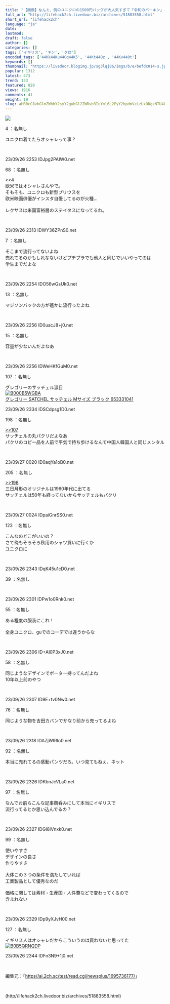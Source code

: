 ```yaml
---
title: "【画像】なんと、例のユニクロの1500円バッグが大人気すぎて「令和のバーキン」と呼ばれているらしい‥‥イギリス人も大絶賛らしい"
full_url: "http://lifehack2ch.livedoor.biz/archives/51883558.html"
short_url: "lifehack2ch"
language: "ja"
date: 
lastmod: 
draft: false
author: []
categories: []
tags: ['イギリス', 'キン', 'クロ']
encoded_tags: ['44Kk44Ku44Oq44K5', '44Kt44Oz', '44Kv44Ot']
keywords: []
thumbnail: "https://livedoor.blogimg.jp/sg3lqj86/imgs/b/e/befdc014-s.jpg"
popular: 1312
latest: 473
trend: 133
featured: 820
views: 1916
comments: 41
weight: 19
slug: aHR0cC8vbGlmZWhhY2syY2gubGl2ZWRvb3IuYml6L2FyY2hpdmVzLzUxODgzNTU4Lmh0bWw=
---
```


![](https://livedoor.blogimg.jp/sg3lqj86/imgs/b/e/befdc014-s.jpg)

<div><p class='t_name'>4 ：名無し</p> <p class='r2'>ユニクロ着てたらオシャレって事？ </p><br><p>23/09/26 2253 IDJpg2PAIW0.net</p> <p class='t_name_res'>68 ：名無し</p> <p class='r4'><a href='#res_4'>>>4</a> <br> 欧米ではオシャレさんやで。 <br> そもそも、ユニクロも新型プリウスを <br> 欧米映画俳優がインスタ自慢してるのが火種... <br> <br> レクサスは米国富裕層のステイタスになってるわ。 </p><br><p>23/09/26 2313 IDWY36ZPnS0.net</p> <p class='t_name'>7 ：名無し</p> <p class='r4'>そこまで流行ってないよね <br> 売れてるのかもしれなないけどプチプラでも他人と同じでいいやってのは <br> 学生までだよな </p><br><p>23/09/26 2254 IDO56wGsUk0.net</p> <p class='t_name'>13 ：名無し</p> <p class='r4'>マジソンバックの方が遙かに流行ったよね </p><br><p>23/09/26 2256 ID0uacJ8+j0.net</p> <p class='t_name'>15 ：名無し</p> <p class='r4'>容量が少ないんだよなあ </p><br><p>23/09/26 2256 IDWeHKfGuM0.net</p> <p class='t_name'>107 ：名無し</p> <p class='r3'>グレゴリーのサッチェル涙目<br><a href='https//www.amazon.co.jp/dp/B000B5WGBA/?tag=nishiky24-22' target='_blank'><img src='https//m.media-amazon.com/images/I/41CdsRmbA7L._SL500_.jpg' alt='B000B5WGBA' border='0'></a><br><a href='https//www.amazon.co.jp/dp/B000B5WGBA/?tag=nishiky24-22' target='_blank'>グレゴリー SATCHEL サッチェル Mサイズ ブラック 653331041</a> </p><p>23/09/26 2334 IDSCdpsg1D0.net</p> <p class='t_name_res'>198 ：名無し</p> <p class='r4'><a href='#res_107'>>>107</a> <br> サッチェルの丸パクリだよなあ <br> パクリのコピー品を人前で平気で持ち歩けるなんて中国人韓国人と同じメンタル </p><br><p>23/09/27 0020 ID0aqYa1oB0.net</p> <p class='t_name_res'>205 ：名無し</p> <p class='r4'><a href='#res_198'>>>198</a> <br> 三日月形のオリジナルは1960年代に出てる <br> サッチェルは50年も経ってないからサッチェルもパクリ </p><br><p>23/09/27 0024 IDpaiGnrSS0.net</p> <p class='t_name'>123 ：名無し</p> <p class='r4'>こんなのどこがいいの？ <br> さて俺もそろそろ秋用のシャツ買いに行くか <br> ユニクロに </p><br><p>23/09/26 2343 IDqK45u1cD0.net</p> <p class='t_name'>39 ：名無し</p> <br><p>23/09/26 2301 IDPw1o0Rnk0.net</p> <p class='t_name'>55 ：名無し</p> <p class='r4'>ある程度の服装にこれ！ <br> <br> 全身ユニクロ、guでのコーデでは違うからな </p><br><p>23/09/26 2306 ID+Al0P3xJ0.net</p> <p class='t_name'>58 ：名無し</p> <p class='r4'>同じようなデザインでポーター持ってんだよね <br> 10年以上前のやつ </p><br><p>23/09/26 2307 ID9E+tv0Nw0.net</p> <p class='t_name'>76 ：名無し</p> <p class='r4'>同じような物を吉田カバンでかなり前から売ってるよね </p><br><p>23/09/26 2318 IDAZjWIRIo0.net</p> <p class='t_name'>92 ：名無し</p> <p class='r4'>本当に売れてるの感動パンツだろ。いつ見てもねぇ、ネット </p><br><p>23/09/26 2326 IDKbnJcVLa0.net</p> <p class='t_name'>97 ：名無し</p> <p class='r4'>なんでお前らこんな記事鵜呑みにして本当にイギリスで <br> 流行ってるとか思い込んでるの？ </p><br><p>23/09/26 2327 IDGI8iVnxk0.net</p> <p class='t_name'>99 ：名無し</p> <p class='r4'>使いやすさ <br> デザインの良さ <br> 作りやすさ <br> <br> 大体この３つの条件を満たしていれば <br> 工業製品として優秀なのだ <br> <br> 価格に関しては素材・生産国・人件費などで変わってくるので <br> 含まれない </p><br><p>23/09/26 2329 IDp9yXJvH00.net</p> <p class='t_name'>127 ：名無し</p> <p class='r2'>イギリス人はオシャレだからこういうのは買わないと思ってた<br><a href='https//www.amazon.co.jp/dp/B0B5QRNQDP/?tag=nishiky24-22' target='_blank'><img src='https//m.media-amazon.com/images/I/31cB9aX654L._SL500_.jpg' alt='B0B5QRNQDP' border='0'></a> </p><p>23/09/26 2344 IDFn3N9+1j0.net</p> <br><p class='p_url'>編集元：「<a href='https//ai.2ch.sc/test/read.cgi/newsplus/1695736177/' target='_blank'>https//ai.2ch.sc/test/read.cgi/newsplus/1695736177/</a>」</p> <br clear='all'></div>

(http//lifehack2ch.livedoor.biz/archives/51883558.html)
